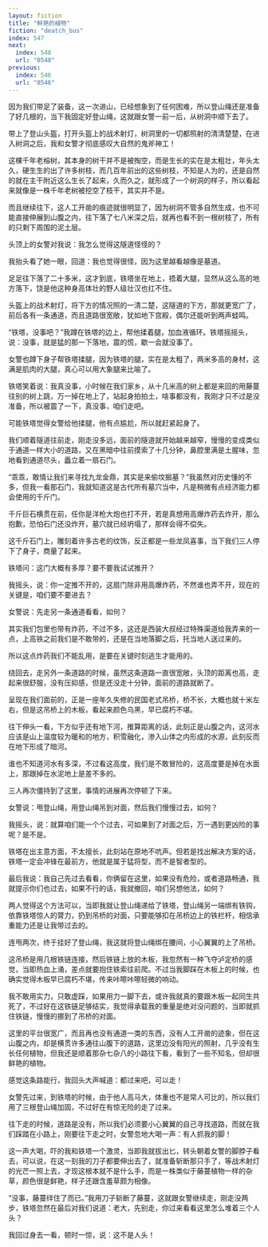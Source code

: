 ```yaml
---
layout: fiction
title: "鲜艳的植物"
fiction: "deatch_bus"
index: 547
next:
  index: 548
  url: "0548"
previous:
  index: 546
  url: "0546"
---
```

因为我们带足了装备，这一次进山，已经想象到了任何困难，所以登山绳还是准备了好几根的，当下我固定好登山绳，这就跟女警一前一后，从树洞中顺下去了。

带上了登山头盔，打开头盔上的战术射灯，树洞里的一切都照射的清清楚楚，在进入树洞之后，我和女警才彻底感叹大自然的鬼斧神工！

这棵千年老榕树，其本身的树干并不是被掏空，而是生长的实在是太粗壮，年头太久，硬生生的出了许多树枝，而几百年前出的这些树枝，不知是人为的，还是自然的就在主干附近这么生长了起来，久而久之，就形成了一个树洞的样子，所以看起来就像是一株千年老树被挖空了枝干，其实并不是。

而且继续往下，这人工开凿的痕迹就很明显了，因为树洞不管多自然生成，也不可能直接伸展到山腹之内，往下落了七八米深之后，就再也看不到一根树枝了，所有的只剩下周围的泥土层。

头顶上的女警对我说：我怎么觉得这隧道怪怪的？

我抬头看了她一眼，回道：我也觉得很怪，因为这里越看越像是墓道。

足足往下落了二十多米，这才到底，铁塔坐在地上，捂着大腿，显然从这么高的地方落下，饶是他这种身高体壮的野人级壮汉也扛不住。

头盔上的战术射灯，将下方的情况照的一清二楚，这隧道的下方，那就更宽广了，前后各有一条通道，而且道路很宽敞，犹如地下宫殿，偶尔还能听到两声蛙鸣。

“铁塔，没事吧？”我蹲在铁塔的边上，帮他揉着腿，加血液循环。铁塔摇摇头，说：没事，就是猛的那一下落地，震的慌，歇一会就没事了。

女警也蹲下身子帮铁塔揉腿，因为铁塔的腿，实在是太粗了，两米多高的身材，这满是肌肉的大腿，真心可以用大象腿来比喻了。

铁塔笑着说：我真没事，小时候在我们家乡，从十几米高的树上都是来回的用藤蔓往别的树上跳，万一掉在地上了，站起身拍拍土，啥事都没有，我刚才只不过是没准备，所以被震了一下，真没事，咱们走吧。

可能铁塔觉得女警给他揉腿，他有点尴尬，所以就赶紧起身了。

我们顺着隧道往前走，刚走没多远，面前的隧道就开始越来越窄，慢慢的变成类似于通道一样大小的道路，又在黑暗中往前摸索了十几分钟，鼻腔里满是土腥味，忽地看到通道尽头，矗立着一扇石门。

“乖乖，敢情让我们来寻找九龙金鼎，其实是来偷坟掘墓？”我虽然对历史懂的不多，但我一看那石门，我就知道这是古代所有墓穴当中，凡是稍微有点经济能力都会使用的千斤门。

千斤巨石横贯在前，任你是洋枪大炮也打不开，若是真想用高爆炸药去炸开，那么抱歉，恐怕石门还没炸开，墓穴就已经坍塌了，那样会得不偿失。

这千斤石门上，雕刻着许多古老的纹饰，反正都是一些龙凤喜事，当下我们三人停下了身子，商量了起来。

铁塔问：这门大概有多厚？要不要我试试推开？

我摇头，说：你一定推不开的，这扇门除非用高爆炸药，不然谁也弄不开，现在的关键是，咱们要不要进去？

女警说：先走另一条通道看看，如何？

其实我们包里也带有炸药，不过不多，这还是西装大叔经过特殊渠道给我弄来的一点，上高铁之前我们是不敢带的，还是在当地落脚之后，托当地人送过来的。

所以这点炸药我们不能乱用，是要在关键时刻逃生才能用的。

绕回去，走另外一条道路的时候，虽然这条道路一直很宽敞，头顶的距离也高，走起来很舒服，没有压抑感，但是还没走十分钟，面前的道路就断了。

呈现在我们面前的，正是一座年久失修的民国老式吊桥，桥不长，大概也就十米左右，但是这吊桥上的木板，看起来颜色乌黑，早已腐朽不堪。

往下伸头一看，下方似乎还有地下河，推算距离的话，此刻正是山腹之内，这河水应该是山上温度较为暖和的地方，积雪融化，渗入山体之内形成的水源，此刻反而在地下形成了暗河。

谁也不知道河水有多深，不过看这高度，我们是不敢冒险的，这高度要是掉在水面上，那跟掉在水泥地上是差不多的。

三人再次僵持到了这里，事情的进展再次停顿了下来。

女警说：甩登山绳，用登山绳吊到对面，然后我们慢慢过去，如何？

我摇头，说：就算咱们能一个个过去，可如果到了对面之后，万一遇到更凶险的事呢？是不是。

铁塔在出主意方面，不太擅长，此刻站在原地不吭声。但若是找出解决方案的话，铁塔一定会冲锋在最前方，他就是属于猛将型，而不是智者型的。

最后我说：我自己先过去看看，你俩留在这里，如果没有危险，或者道路畅通，我就提示你们也过去，如果不行的话，我就撤回，咱们另想他法，如何？

两人觉得这个方法可以，当即我就让登山绳递给了铁塔，登山绳另一端绑有铁钩，依靠铁塔惊人的膂力，扔到吊桥的对面，只要能够扣在吊桥边上的铁栏杆，相信承重能力还是让我带过去的。

连甩两次，终于挂好了登山绳，我这就将登山绳绑在腰间，小心翼翼的上了吊桥。

这吊桥是用几根铁链连接，然后铁链上放的木板，我忽然有一种飞夺泸定桥的感觉，当即热血上涌，差点就要抱住铁索往前爬。不过当我脚踩在木板上的时候，也确实觉得木板早已腐朽不堪，传来咔嚓咔嚓轻微的响动。

我不敢用实力，只敢虚踩，如果用力一脚下去，或许我就真的要跟木板一起同生共死了，不过好在这铁链足够结实，我觉得承载我的重量是绝对没问题的，当即就抓住铁链，慢慢的挪到了吊桥的对面。

这里的平台很宽广，而且再也没有通道一类的东西，没有人工开凿的迹象，但在这山腹之内，却是横贯许多通往山腹下的道路，这里边没有阳光的照射，几乎没有生长任何植物，但我还是顺着那杂七杂八的小路往下看，看到了一些不知名，但却很鲜艳的植物。

感觉这条路能行，我回头大声喊道：都过来吧，可以走！

女警先过来，到铁塔的时候，由于他人高马大，体重也不是常人可比的，所以我们用了三根登山绳加固，不过好在有惊无险的走了过来。

往下走的时候，道路是没有，所以我们必须要小心翼翼的自己寻找道路，而就在我们踩踏在小路上，刚要往下走之时，女警忽地大喝一声：有人抓我的脚！

这一声大喝，吓的我和铁塔一个激灵，当即我就拔出匕，转头朝着女警的脚脖子看去，可以说，在这一刻我的刀子都要伸出去了，就准备斩断那只手了，等战术射灯的光芒一照上去，才现这根本就不是什么手，而是一株类似于藤蔓植物一样的杂草，颜色很是鲜艳，样子还跟含羞草颇为相像。

“没事，藤蔓绊住了而已。”我用刀子斩断了藤蔓，这就跟女警继续走，刚走没两步，铁塔忽然在最后对我们说道：老大，先别走，你过来看看这里怎么堆着三个人头？

我回过身去一看，顿时一惊，说：这不是人头！